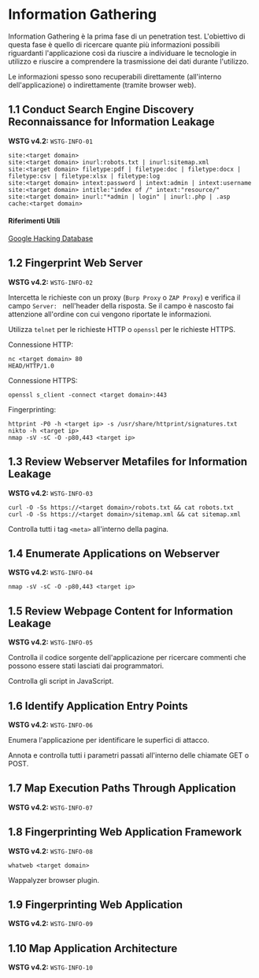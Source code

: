 # Information Gathering
Information Gathering è la prima fase di un penetration test. L'obiettivo di questa fase è quello di ricercare quante più informazioni possibili riguardanti l'applicazione così da riuscire a individuare le tecnologie in utilizzo e riuscire a comprendere la trasmissione dei dati durante l'utilizzo.

Le informazioni spesso sono recuperabili direttamente (all'interno dell'applicazione) o indirettamente (tramite browser web).

## 1.1 Conduct Search Engine Discovery Reconnaissance for Information Leakage

**WSTG v4.2:** `WSTG-INFO-01`

```
site:<target domain>
site:<target domain> inurl:robots.txt | inurl:sitemap.xml
site:<target domain> filetype:pdf | filetype:doc | filetype:docx | filetype:csv | filetype:xlsx | filetype:log
site:<target domain> intext:password | intext:admin | intext:username
site:<target domain> intitle:"index of /" intext:"resource/"
site:<target domain> inurl:"*admin | login" | inurl:.php | .asp
cache:<target domain>
```

#### Riferimenti Utili

[Google Hacking Database](https://www.exploit-db.com/google-hacking-database)

## 1.2 Fingerprint Web Server

**WSTG v4.2:** `WSTG-INFO-02`

Intercetta le richieste con un proxy (`Burp Proxy` o `ZAP Proxy`) e verifica il campo `Server: ` nell'header della risposta.
Se il campo è nascosto fai attenzione all'ordine con cui vengono riportate le informazioni.

Utilizza `telnet` per le richieste HTTP o `openssl` per le richieste HTTPS.

Connessione HTTP:
```
nc <target domain> 80
HEAD/HTTP/1.0
```

Connessione HTTPS:
```
openssl s_client -connect <target domain>:443
```

Fingerprinting:
```
httprint -P0 -h <target ip> -s /usr/share/httprint/signatures.txt
nikto -h <target ip>
nmap -sV -sC -O -p80,443 <target ip>
```

## 1.3 Review Webserver Metafiles for Information Leakage
**WSTG v4.2:** `WSTG-INFO-03`

```
curl -O -Ss https://<target domain>/robots.txt && cat robots.txt
curl -O -Ss https://<target domain>/sitemap.xml && cat sitemap.xml
```
Controlla tutti i tag `<meta>` all'interno della pagina.

## 1.4 Enumerate Applications on Webserver
**WSTG v4.2:** `WSTG-INFO-04`

```
nmap -sV -sC -O -p80,443 <target ip>
```

## 1.5 Review Webpage Content for Information Leakage
**WSTG v4.2:** `WSTG-INFO-05`

Controlla il codice sorgente dell'applicazione per ricercare commenti che possono essere stati lasciati dai programmatori.

Controlla gli script in JavaScript.

## 1.6 Identify Application Entry Points
**WSTG v4.2:** `WSTG-INFO-06`

Enumera l'applicazione per identificare le superfici di attacco.

Annota e controlla tutti i parametri passati all'interno delle chiamate GET o POST.

## 1.7 Map Execution Paths Through Application
**WSTG v4.2:** `WSTG-INFO-07`

## 1.8 Fingerprinting Web Application Framework
**WSTG v4.2:** `WSTG-INFO-08`

```
whatweb <target domain>
```

Wappalyzer browser plugin.

## 1.9 Fingerprinting Web Application
**WSTG v4.2:** `WSTG-INFO-09`

## 1.10 Map Application Architecture
**WSTG v4.2:** `WSTG-INFO-10`



